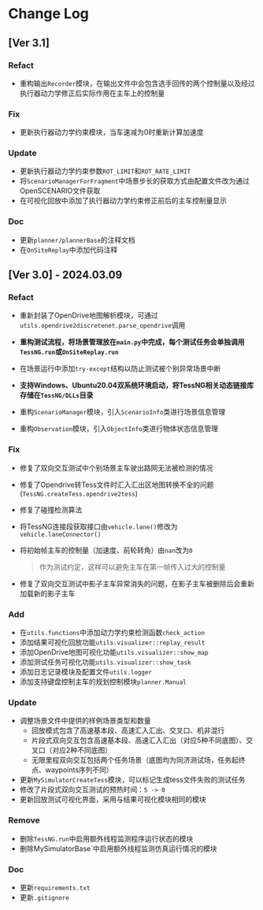 # Change Log

## [Ver 3.1]

### Refact

+ 重构输出`Recorder`模块，在输出文件中会包含选手回传的两个控制量以及经过执行器动力学修正后实际作用在主车上的控制量


### Fix

+ 更新执行器动力学约束模块，当车速减为0时重新计算加速度

### Update

+ 更新执行器动力学约束参数`ROT_LIMIT`和`ROT_RATE_LIMIT`
+ 将`ScenarioManagerForFragment`中场景步长的获取方式由配置文件改为通过OpenSCENARIO文件获取
+ 在可视化回放中添加了执行器动力学约束修正前后的主车控制量显示

### Doc

+ 更新`planner/plannerBase`的注释文档
+ 在`OnSiteReplay`中添加代码注释


## [Ver 3.0] - 2024.03.09

### Refact

+ 重新封装了OpenDrive地图解析模块，可通过`utils.opendrive2discretenet.parse_opendrive`调用

+ **重构测试流程，将场景管理放在`main.py`中完成，每个测试任务会单独调用`TessNG.run`或`OnSiteReplay.run`**

+ 在场景运行中添加`try-except`结构以防止测试被个别异常场景中断

+ **支持Windows、Ubuntu20.04双系统环境启动，将TessNG相关动态链接库存储在`TessNG/DLLs`目录**

+ 重构`ScenarioManager`模块，引入`ScenarioInfo`类进行场景信息管理

+ 重构`Observation`模块，引入`ObjectInfo`类进行物体状态信息管理

  

### Fix

+ 修复了双向交互测试中个别场景主车驶出路网无法被检测的情况

+ 修复了Opendrive转Tess文件时汇入汇出区地图转换不全的问题(`TessNG.createTess.opendrive2tess`)

+ 修复了碰撞检测算法

+ 将TessNG连接段获取接口由`vehicle.lane()`修改为`vehicle.laneConnector()`

+ 将初始帧主车的控制量（加速度、前轮转角）由`nan`改为`0`

  > 作为测试约定，这样可以避免主车在第一帧传入过大的控制量

+ 修复了双向交互测试中影子主车异常消失的问题，在影子主车被删除后会重新加载新的影子主车



### Add

+ 在`utils.functions`中添加动力学约束检测函数`check_action`
+ 添加结果可视化回放功能`utils.visualizer::replay_result`
+ 添加OpenDrive地图可视化功能`utils.visualizer::show_map`
+ 添加测试任务可视化功能`utils.visualizer::show_task`
+ 添加日志记录模块及配置文件`utils.logger`
+ 添加支持键盘控制主车的规划控制模块`planner.Manual`



### Update

+ 调整场景文件中提供的样例场景类型和数量
  + 回放模式包含了高速基本段、高速汇入汇出、交叉口、机非混行
  + 片段式双向交互包含高速基本段、高速汇入汇出（对应5种不同底图）、交叉口（对应2种不同底图）
  + 无限里程双向交互包括两个任务场景（底图均为同济测试场，任务起终点、waypoints序列不同）
+ 更新`MySimulatorCreateTess`模块，可以标记生成tess文件失败的测试任务
+ 修改了片段式双向交互测试的预热时间：`5 -> 0`
+ 更新回放测试可视化界面，采用与结果可视化模块相同的模块



### Remove

+ 删除`TessNG.run`中启用额外线程监测程序运行状态的模块
+ 删除MySimulatorBase`中启用额外线程监测仿真运行情况的模块



### Doc

+ 更新`requirements.txt`
+ 更新`.gitignore`

